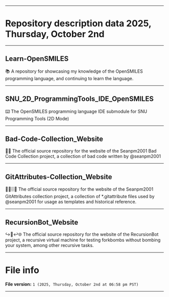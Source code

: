 
***

# Repository description data 2025, Thursday, October 2nd

---

## Learn-OpenSMILES

📚️ A repository for showcasing my knowledge of the OpenSMILES programming language, and continuing to learn the language. 

---

## SNU_2D_ProgrammingTools_IDE_OpenSMILES

⌨️ The OpenSMILES programming language IDE submodule for SNU Programming Tools (2D Mode)

---

## Bad-Code-Collection_Website

🚮️🌐️ The official source repository for the website of the Seanpm2001 Bad Code Collection project, a collection of bad code written by @seanpm2001

---

## GitAttributes-Collection_Website

📝️📑️🗄️🌐️ The official source repository for the website of the Seanpm2001 GitAttributes collection project, a collection of *.gitattribute files used by @seanpm2001 for usage as templates and historical reference. 
 
---

## RecursionBot_Website

↪️🤖️↩️🌐️ The official source repository for the website of the RecursionBot project, a recursive virtual machine for testing forkbombs without bombing your system, among other recursive tasks.

***

# File info

**File version:** `1 (2025, Thursday, October 2nd at 06:58 pm PST)`

***


